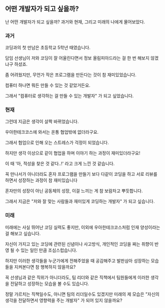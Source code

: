 ## 어떤 개발자가 되고 싶을까?

난 어떤 개발자가 되고 싶을까? 과거와 현재, 그리고 미래의 나에게 물어보았다.

### 과거

코딩과의 첫 만남은 초등학교 5학년 때였습니다.

담임 선생님이 저와 코딩이 잘 어울린다면서 정보 올림피아드라는 걸 한 번 해보지 않겠냐구 하셨죠.

좀 어려웠지만, 무언가 작은 프로그램을 만든다는 것이 참 재미있었습니다.

컴퓨터 하나면 뭐든 만들 수 있는 것 같았거든요.

그래서 "컴퓨터로 생각하는 걸 만들 수 있는 개발자" 가 되고 싶었습니다.

### 현재

그런데 지금은 생각이 살짝 바뀌었습니다.

우아한테크코스에 와서는 온통 협업밖에 없더라구요.

그래서 협업으로 인해 오는 스트레스가 걱정이 되었습니다.

하지만 생각 이상으로 같이 협업을 하며 이야기 하는 과정이 재미있더라구요!

이 때 '아, 적성을 찾은 것 같다..!' 라고 크게 느낀 것 같습니다.

꼭 만나서가 아니더라도 혼자 프로그램을 만들기 보다 다같이 코딩을 하고 서로 리뷰를 하면서 성장하는 과정이 참 재미있습니다

혼자만의 성장이 아닌 공동체의 성장, 이걸 느끼는 게 참 보람차고 뿌듯합니다.

그래서 지금은 "저와 잘 맞는 사람들과 재미있게 코딩하는 개발자" 가 되고 싶습니다.

### 미래

미래에는 사실 뛰어난 코딩 실력도 좋지만, 이외에 우아한테크코스처럼 인재 양성이라는 걸 해보고 싶습니다.

자신이 가지고 있는 코딩에 관련된 신념이나 사고방식, 개인적인 코딩을 짜는 취향이 반영 될 수 있는 일인 만큼 조심스럽습니다.

하지만 이러한 생각들을 누군가에게 전해주었을 때 공감해주고 발판삼아 성장하는 모습들을 지켜본다면 참 행복하지 않을까요?

꼭 선생님과 같은 직위가 아니더라도, 팀 리더와 같은 직책에서 팀원들에게 이러한 생각을 전달하고 성장하는 모습을 볼 수도 있습니다.

정말 가르치는 직책일수도, 아니면 팀의 리더일수도 있겠지만 미래의 제 모습은 "자신의 생각을 전달하면서 영향력을 주는 개발자" 가 되어 있지 않을까요?
